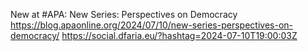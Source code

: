 New at #APA: New Series: Perspectives on Democracy https://blog.apaonline.org/2024/07/10/new-series-perspectives-on-democracy/ https://social.dfaria.eu/?hashtag=2024-07-10T19:00:03Z